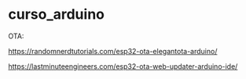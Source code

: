 # curso\_arduino

OTA: 

https://randomnerdtutorials.com/esp32-ota-elegantota-arduino/

https://lastminuteengineers.com/esp32-ota-web-updater-arduino-ide/



